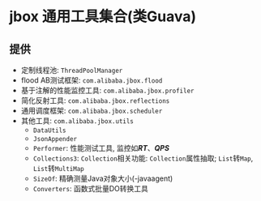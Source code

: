 # jbox 通用工具集合(类Guava)
## 提供
- 定制线程池: `ThreadPoolManager`
- flood AB测试框架: `com.alibaba.jbox.flood`
- 基于注解的性能监控工具: `com.alibaba.jbox.profiler`
- 简化反射工具: `com.alibaba.jbox.reflections`
- 通用调度框架: `com.alibaba.jbox.scheduler`
- 其他工具: `com.alibaba.jbox.utils`
    - `DataUtils`
    - `JsonAppender`
    - `Performer`: 性能测试工具, 监控如***RT***、***QPS***
    - `Collections3`: `Collection`相关功能: `Collection`属性抽取; `List`转`Map`, `List`转`MultiMap`
    - `SizeOf`: 精确测量Java对象大小(-javaagent)
    - `Converters`: 函数式批量DO转换工具